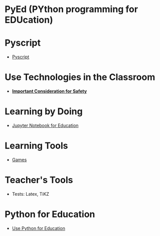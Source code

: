 # PyEd (PYthon programming for EDUcation)

# Pyscript

- [Pyscript](pyscript/pyscript.md)

# Use Technologies in the Classroom

* **[Important Consideration for Safety](classroom/eSafe.md)**

# Learning by Doing

* [Jupyter Notebook for Education](jupyter/Jupyter_Education.md)

# Learning Tools

* [Games](games/games.md)

# Teacher's Tools

* Tests: Latex, TiKZ

# Python for Education

* [Use Python for Education](python/python.md)
